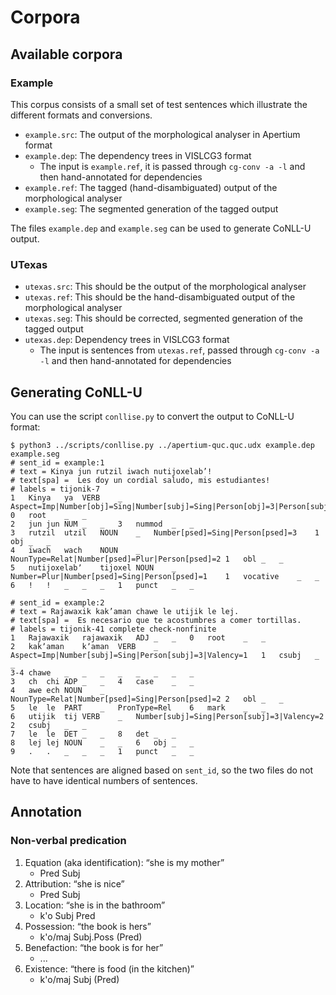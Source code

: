 # Corpora

## Available corpora

### Example

This corpus consists of a small set of test sentences which illustrate the different formats and conversions.

* `example.src`: The output of the morphological analyser in Apertium format
* `example.dep`: The dependency trees in VISLCG3 format 
  * The input is `example.ref`, it is passed through `cg-conv -a -l` and then hand-annotated for dependencies
* `example.ref`: The tagged (hand-disambiguated) output of the morphological analyser
* `example.seg`: The segmented generation of the tagged output

The files `example.dep` and `example.seg` can be used to generate CoNLL-U output.

### UTexas

* `utexas.src`: This should be the output of the morphological analyser
* `utexas.ref`: This should be the hand-disambiguated output of the morphological analyser
* `utexas.seg`: This should be corrected, segmented generation of the tagged output 
* `utexas.dep`: Dependency trees in VISLCG3 format
  * The input is sentences from `utexas.ref`, passed through `cg-conv -a -l` and then hand-annotated for dependencies

## Generating CoNLL-U

You can use the script `conllise.py` to convert the output to CoNLL-U format:

```
$ python3 ../scripts/conllise.py ../apertium-quc.quc.udx example.dep example.seg 
# sent_id = example:1
# text = Kinya jun rutzil iwach nutijoxelab’!
# text[spa] =  Les doy un cordial saludo, mis estudiantes!
# labels = tijonik-7
1	Kinya	ya	VERB	_	Aspect=Imp|Number[obj]=Sing|Number[subj]=Sing|Person[obj]=3|Person[subj]=1|Valency=2	0	root	_	_
2	jun	jun	NUM	_	_	3	nummod	_	_
3	rutzil	utzil	NOUN	_	Number[psed]=Sing|Person[psed]=3	1	obj	_	_
4	iwach	wach	NOUN	_	NounType=Relat|Number[psed]=Plur|Person[psed]=2	1	obl	_	_
5	nutijoxelabʼ	tijoxel	NOUN	_	Number=Plur|Number[psed]=Sing|Person[psed]=1	1	vocative	_	_
6	!	!	_	_	_	1	punct	_	_

# sent_id = example:2
# text = Rajawaxik kak’aman chawe le utijik le lej.
# text[spa] =  Es necesario que te acostumbres a comer tortillas.
# labels = tijonik-41 complete check-nonfinite
1	Rajawaxik	rajawaxik	ADJ	_	_	0	root	_	_
2	kakʼaman	kʼaman	VERB	_	Aspect=Imp|Number[subj]=Sing|Person[subj]=3|Valency=1	1	csubj	_	_
3-4	chawe	_	_	_	_	_	_	_	_
3	ch	chi	ADP	_	_	4	case	_	_
4	awe	ech	NOUN	_	NounType=Relat|Number[psed]=Sing|Person[psed]=2	2	obl	_	_
5	le	le	PART	_	PronType=Rel	6	mark	_	_
6	utijik	tij	VERB	_	Number[subj]=Sing|Person[subj]=3|Valency=2	2	csubj	_	_
7	le	le	DET	_	_	8	det	_	_
8	lej	lej	NOUN	_	_	6	obj	_	_
9	.	.	_	_	_	1	punct	_	_

```

Note that sentences are aligned based on `sent_id`, so the two files do not have to have identical numbers of
sentences.

## Annotation

### Non-verbal predication

1. Equation (aka identification): “she is my mother”
   - Pred Subj
2. Attribution: “she is nice”
   - Pred Subj
3. Location: “she is in the bathroom”
   - k'o Subj Pred
4. Possession: “the book is hers”
   - k'o/maj Subj.Poss (Pred)
5. Benefaction: “the book is for her”
   - ...
6. Existence: “there is food (in the kitchen)”
   - k'o/maj Subj (Pred)
